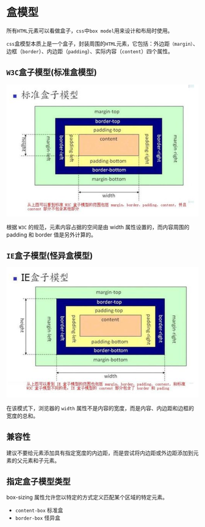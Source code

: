 # 盒模型

所有`HTML`元素可以看做盒子，`css`中`box model`用来设计和布局时使用。

`css`盒模型本质上是一个盒子，封装周围的`HTML`元素，它包括：外边距`（margin）`、边框（`border`）、内边距（`padding`）、实际内容（`content`）四个属性。 


## `W3C`盒子模型(标准盒模型)

![标准盒](./img/box1.png)

根据 `W3C` 的规范，元素内容占据的空间是由 width 属性设置的，而内容周围的 padding 和 border 值是另外计算的。

## `IE`盒子模型(怪异盒模型)

![怪异盒](./img/box2.png)

在该模式下，浏览器的 `width` 属性不是内容的宽度，而是内容、内边距和边框的宽度的总和。

## 兼容性

建议不要给元素添加具有指定宽度的内边距，而是尝试将内边距或外边距添加到元素的父元素和子元素。

## 指定盒子模型类型

box-sizing 属性允许您以特定的方式定义匹配某个区域的特定元素。

- `content-box` 标准盒
- `border-box` 怪异盒